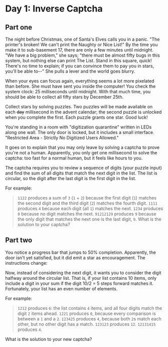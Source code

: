 # Day 1: Inverse Captcha
## Part one
The night before Christmas, one of Santa's Elves calls you in a panic. "The printer's broken! We can't print the Naughty or Nice List!" By the time you make it to sub-basement 17, there are only a few minutes until midnight. "We have a big problem," she says; "there must be almost fifty bugs in this system, but nothing else can print The List. Stand in this square, quick! There's no time to explain; if you can convince them to pay you in stars, you'll be able to--" She pulls a lever and the world goes blurry.

When your eyes can focus again, everything seems a lot more pixelated than before. She must have sent you inside the computer! You check the system clock: 25 milliseconds until midnight. With that much time, you should be able to collect all fifty stars by December 25th.

Collect stars by solving puzzles. Two puzzles will be made available on each ~~day~~ millisecond in the advent calendar; the second puzzle is unlocked when you complete the first. Each puzzle grants one star. Good luck!

You're standing in a room with "digitization quarantine" written in LEDs along one wall. The only door is locked, but it includes a small interface. "Restricted Area - Strictly No Digitized Users Allowed."

It goes on to explain that you may only leave by solving a captcha to prove you're not a human. Apparently, you only get one millisecond to solve the captcha: too fast for a normal human, but it feels like hours to you.

The captcha requires you to review a sequence of digits (your puzzle input) and find the sum of all digits that match the next digit in the list. The list is circular, so the digit after the last digit is the first digit in the list.

For example:

> `1122` produces a sum of `3` (`1` + `2`) because the first digit (`1`) matches the second digit and the third digit (`2`) matches the fourth digit.
> `1111` produces `4` because each digit (all `1`) matches the next.
> `1234` produces `0` because no digit matches the next.
> `91212129` produces `9` because the only digit that matches the next one is the last digit, `9`.
What is the solution to your captcha?


## Part two

You notice a progress bar that jumps to 50% completion. Apparently, the door isn't yet satisfied, but it did emit a star as encouragement. The instructions change:

Now, instead of considering the next digit, it wants you to consider the digit halfway around the circular list. That is, if your list contains 10 items, only include a digit in your sum if the digit 10/2 = 5 steps forward matches it. Fortunately, your list has an even number of elements.

For example:

> `1212` produces `6`: the list contains `4` items, and all four digits match the digit `2` items ahead.
> `1221` produces `0`, because every comparison is between a `1` and a `2`.
> `123425` produces `4`, because both `2`s match each other, but no other digit has a match.
> `123123` produces `12`.
> `12131415` produces `4`.

What is the solution to your new captcha?


